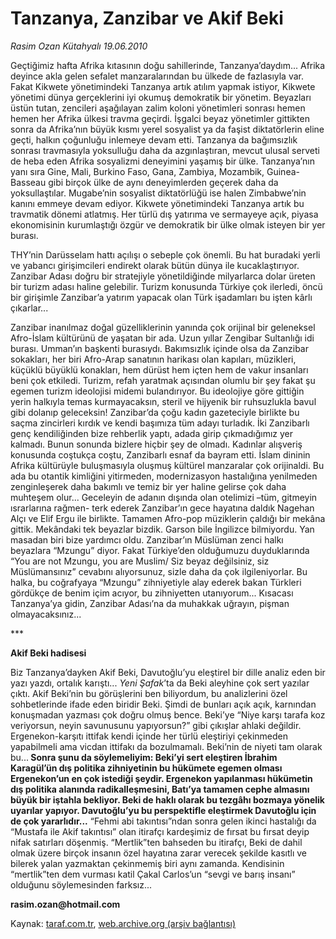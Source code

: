 # Tanzanya, Zanzibar ve Akif Beki  

*Rasim Ozan Kütahyalı 19.06.2010*

<div class="yazi">
<p>Geçtiğimiz hafta Afrika kıtasının doğu sahillerinde, Tanzanya’daydım... Afrika deyince akla gelen sefalet manzaralarından bu ülkede de fazlasıyla var. Fakat Kikwete yönetimindeki Tanzanya artık atılım yapmak istiyor, Kikwete yönetimi dünya gerçeklerini iyi okumuş demokratik bir yönetim. Beyazları üstün tutan, zencileri aşağılayan zalim koloni yönetimleri sonrası hemen hemen her Afrika ülkesi travma geçirdi. İşgalci beyaz yönetimler gittikten sonra da Afrika’nın büyük kısmı yerel sosyalist ya da faşist diktatörlerin eline geçti, halkın çoğunluğu inlemeye devam etti. Tanzanya da bağımsızlık sonrası travmasıyla yoksulluğu daha da azgınlaştıran, mevcut ulusal serveti de heba eden Afrika sosyalizmi deneyimini yaşamış bir ülke. Tanzanya’nın yanı sıra Gine, Mali, Burkino Faso, Gana, Zambiya, Mozambik, Guinea-Basseau gibi birçok ülke de aynı deneyimlerden geçerek daha da yoksullaştılar. Mugabe’nin sosyalist diktatörlüğü ise halen Zimbabwe’nin kanını emmeye devam ediyor. Kikwete yönetimindeki Tanzanya artık bu travmatik dönemi atlatmış. Her türlü dış yatırıma ve sermayeye açık, piyasa ekonomisinin kurumlaştığı özgür ve demokratik bir ülke olmak isteyen bir yer burası.</p>
<p>THY’nin Darüsselam hattı açılışı o sebeple çok önemli. Bu hat buradaki yerli ve yabancı girişimcileri endirekt olarak bütün dünya ile kucaklaştırıyor. Zanzibar Adası doğru bir stratejiyle yönetildiğinde milyarlarca dolar üreten bir turizm adası haline gelebilir. Turizm konusunda Türkiye çok ilerledi, öncü bir girişimle Zanzibar’a yatırım yapacak olan Türk işadamları bu işten kârlı çıkarlar...</p>
<p>Zanzibar inanılmaz doğal güzelliklerinin yanında çok orijinal bir geleneksel Afro-İslam kültürünü de yaşatan bir ada. Uzun yıllar Zengibar Sultanlığı idi burası. Umman’ın başkenti burasıydı. Bakımsızlık içinde olsa da Zanzibar sokakları, her biri Afro-Arap sanatının harikası olan kapıları, müzikleri, küçüklü büyüklü konakları, hem dürüst hem içten hem de vakur insanları beni çok etkiledi. Turizm, refah yaratmak açısından olumlu bir şey fakat şu egemen turizm ideolojisi midemi bulandırıyor. Bu ideolojiye göre gittiğin yerin halkıyla temas kurmayacaksın, steril ve hijyenik bir ruhsuzlukla bavul gibi dolanıp geleceksin! Zanzibar’da çoğu kadın gazeteciyle birlikte bu saçma zincirleri kırdık ve kendi başımıza tüm adayı turladık. İki Zanzibarlı genç kendiliğinden bize rehberlik yaptı, adada girip çıkmadığımız yer kalmadı. Bunun sonunda bizlere hiçbir şey de olmadı. Kadınlar alışveriş konusunda coştukça coştu, Zanzibarlı esnaf da bayram etti. İslam dininin Afrika kültürüyle buluşmasıyla oluşmuş kültürel manzaralar çok orijinaldi. Bu ada bu otantik kimliğini yitirmeden, modernizasyon hastalığına yenilmeden zenginleşerek daha bakımlı ve temiz bir yer haline gelirse çok daha muhteşem olur... Geceleyin de adanın dışında olan otelimizi –tüm, gitmeyin ısrarlarına rağmen- terk ederek Zanzibar’ın gece hayatına daldık Nagehan Alçı ve Elif Ergu ile birlikte. Tamamen Afro-pop müziklerin çaldığı bir mekâna gittik. Mekândaki tek beyazlar bizdik. Garson bile İngilizce bilmiyordu. Yan masadan biri bize yardımcı oldu. Zanzibar’ın Müslüman zenci halkı beyazlara “Mzungu” diyor. Fakat Türkiye’den olduğumuzu duyduklarında “You are not Mzungu, you are Muslim/ Siz beyaz değilsiniz, siz Müslümansınız” cevabını alıyorsunuz, sizle daha da çok ilgileniyorlar. Bu halka, bu coğrafyaya “Mzungu” zihniyetiyle alay ederek bakan Türkleri gördükçe de benim içim acıyor, bu zihniyetten utanıyorum... Kısacası Tanzanya’ya gidin, Zanzibar Adası’na da muhakkak uğrayın, pişman olmayacaksınız...</p>
<p>***</p>
<p><b>Akif Beki hadisesi</b></p>
<p>Biz Tanzanya’dayken Akif Beki, Davutoğlu’yu eleştirel bir dille analiz eden bir yazı yazdı, ortalık karıştı... <i>Yeni Şafak</i>’ta da Beki aleyhine çok sert yazılar çıktı. Akif Beki’nin bu görüşlerini ben biliyordum, bu analizlerini özel sohbetlerinde ifade eden biridir Beki. Şimdi de bunları açık açık, karnından konuşmadan yazması çok doğru olmuş bence. Beki’ye “Niye karşı tarafa koz veriyorsun, neyin savunusunu yapıyorsun?” gibi çıkışlar ahlaki değildir. Ergenekon-karşıtı ittifak kendi içinde her türlü eleştiriyi çekinmeden yapabilmeli ama vicdan ittifakı da bozulmamalı. Beki’nin de niyeti tam olarak bu...<b> Sonra şunu da söylemeliyim: Beki’yi sert eleştiren İbrahim Karagül’ün dış politika zihniyetinin bu hükümete egemen olması Ergenekon’un en çok istediği şeydir. Ergenekon yapılanması hükümetin dış politika alanında radikalleşmesini, Batı’ya tamamen cephe almasını büyük bir iştahla bekliyor. Beki de haklı olarak bu tezgâhı bozmaya yönelik uyarılar yapıyor. Davutoğlu’yu bu perspektifle eleştirmek Davutoğlu için de çok yararlıdır...</b> “Fehmi abi takıntısı”ndan sonra gelen ikinci hastalığı da “Mustafa ile Akif takıntısı” olan itirafçı kardeşimiz de fırsat bu fırsat deyip nifak satırları döşenmiş. “Mertlik”ten bahseden bu itirafçı, Beki de dahil olmak üzere birçok insanın özel hayatına zarar verecek şekilde kasıtlı ve bilerek yalan yazmaktan çekinmemiş biri aynı zamanda. Kendisinin “mertlik”ten dem vurması katil Çakal Carlos’un “sevgi ve barış insanı” olduğunu söylemesinden farksız...</p>
<p><b>rasim.ozan@hotmail.com</b></p></div>

Kaynak: [taraf.com.tr](http://www.taraf.com.tr:80/rasim-ozan-kutahyali/makale-tanzanya-zanzibar-ve-akif-beki.htm), [web.archive.org (arşiv bağlantısı)](http://web.archive.org/web/20100622040934/http://www.taraf.com.tr:80/rasim-ozan-kutahyali/makale-tanzanya-zanzibar-ve-akif-beki.htm)
